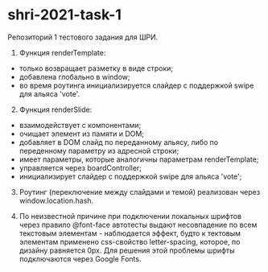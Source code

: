 # shri-2021-task-1
Репозиторий 1 тестового задания для ШРИ.

1. Функция renderTemplate:
- только возвращает разметку в виде строки;
- добавлена глобально в window;
- во время роутинга инициализируется слайдер с поддержкой swipe для альяса 'vote'.

2. Функция renderSlide:
- взаимодействует с компонентами;
- очищает элемент из памяти и DOM;
- добавляет в DOM слайд по переданному альясу, либо по переденному параметру из адресной строки;
- имеет параметры, которые аналогичны параметрам renderTemplate;
- управляется через boardController;
- инициализирует слайдер с поддержкой swipe для альяса 'vote';

3. Роутинг (переключение между слайдами и темой) реализован через window.location.hash.

4. По неизвестной причине при подключении локальных шрифтов через правило @font-face автотесты выдают несовпадение по всем текстовым элементам - наблюдается эффект, будто к тектовым элементам применено css-свойство letter-spacing, которое, по дизайну равняется 0px. Для решения этой проблемы шрифты подключаются через Google Fonts. 

